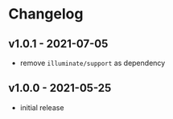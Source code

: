 # Changelog

## v1.0.1 - 2021-07-05

- remove `illuminate/support` as dependency

## v1.0.0 - 2021-05-25

- initial release
